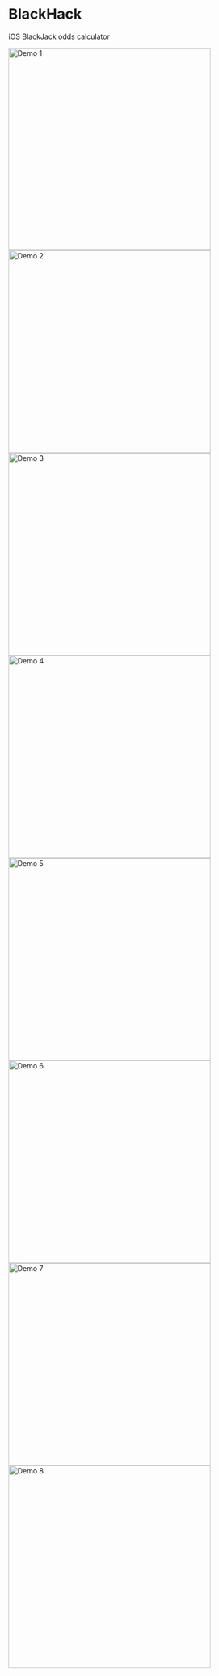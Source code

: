 # BlackHack

iOS BlackJack odds calculator

<p>
    <img src="Demo/01.PNG" alt="Demo 1" width="400" style="float: left; margint: 20px;">
    <img src="Demo/02.PNG" alt="Demo 2" width="400" style="float: left; margint: 20px;">
    <img src="Demo/03.PNG" alt="Demo 3" width="400" style="float: left; margint: 20px;">
    <img src="Demo/04.PNG" alt="Demo 4" width="400" style="float: left; margint: 20px;">
    <img src="Demo/05.PNG" alt="Demo 5" width="400" style="float: left; margint: 20px;">
    <img src="Demo/06.PNG" alt="Demo 6" width="400" style="float: left; margint: 20px;">
    <img src="Demo/07.PNG" alt="Demo 7" width="400" style="float: left; margint: 20px;">
    <img src="Demo/08.PNG" alt="Demo 8" width="400" style="float: left; margint: 20px;">
</p>
<!-- 
![Demo 01](Demo/01.PNG)
![Demo 02](Demo/02.PNG)
![Demo 03](Demo/03.PNG)
![Demo 04](Demo/04.PNG)
![Demo 05](Demo/05.PNG)
![Demo 06](Demo/06.PNG)
![Demo 07](Demo/07.PNG)
![Demo 08](Demo/08.PNG) -->
